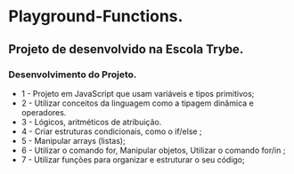 # Playground-Functions.

## Projeto de desenvolvido na Escola Trybe.

### Desenvolvimento do Projeto.

- 1 - Projeto em JavaScript que usam variáveis e tipos primitivos;
- 2 - Utilizar conceitos da linguagem como a tipagem dinâmica e operadores.
- 3 - Lógicos, aritméticos de atribuição.
- 4 - Criar estruturas condicionais, como o if/else ;
- 5 - Manipular arrays (listas);
- 6 - Utilizar o comando for, Manipular objetos, Utilizar o comando for/in ;
- 7 - Utilizar funções para organizar e estruturar o seu código;
